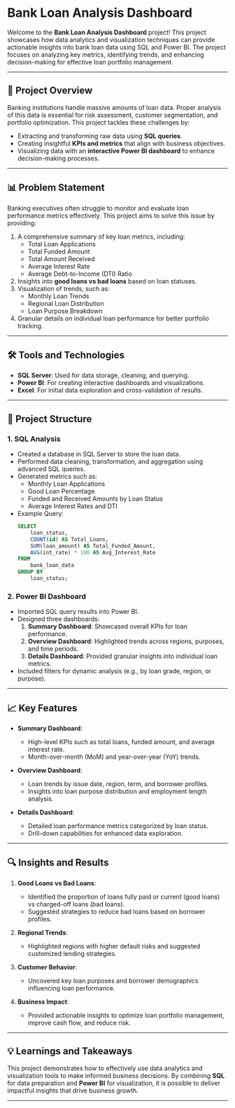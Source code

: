 # Bank Loan Analysis Dashboard

Welcome to the **Bank Loan Analysis Dashboard** project! This project showcases how data analytics and visualization techniques can provide actionable insights into bank loan data using SQL and Power BI. The project focuses on analyzing key metrics, identifying trends, and enhancing decision-making for effective loan portfolio management.

---

## 🚀 Project Overview

Banking institutions handle massive amounts of loan data. Proper analysis of this data is essential for risk assessment, customer segmentation, and portfolio optimization. This project tackles these challenges by:

- Extracting and transforming raw data using **SQL queries**.
- Creating insightful **KPIs and metrics** that align with business objectives.
- Visualizing data with an **interactive Power BI dashboard** to enhance decision-making processes.

---

## 📊 Problem Statement

Banking executives often struggle to monitor and evaluate loan performance metrics effectively. This project aims to solve this issue by providing:

1. A comprehensive summary of key loan metrics, including:
   - Total Loan Applications
   - Total Funded Amount
   - Total Amount Received
   - Average Interest Rate
   - Average Debt-to-Income (DTI) Ratio
2. Insights into **good loans vs bad loans** based on loan statuses.
3. Visualization of trends, such as:
   - Monthly Loan Trends
   - Regional Loan Distribution
   - Loan Purpose Breakdown
4. Granular details on individual loan performance for better portfolio tracking.

---

## 🛠️ Tools and Technologies

- **SQL Server**: Used for data storage, cleaning, and querying.
- **Power BI**: For creating interactive dashboards and visualizations.
- **Excel**: For initial data exploration and cross-validation of results.

---

## 📂 Project Structure

### 1. **SQL Analysis**
   - Created a database in SQL Server to store the loan data.
   - Performed data cleaning, transformation, and aggregation using advanced SQL queries.
   - Generated metrics such as:
     - Monthly Loan Applications
     - Good Loan Percentage
     - Funded and Received Amounts by Loan Status
     - Average Interest Rates and DTI
   - Example Query:
     ```sql
     SELECT 
         loan_status, 
         COUNT(id) AS Total_Loans, 
         SUM(loan_amount) AS Total_Funded_Amount, 
         AVG(int_rate) * 100 AS Avg_Interest_Rate 
     FROM 
         bank_loan_data 
     GROUP BY 
         loan_status;
     ```

### 2. **Power BI Dashboard**
   - Imported SQL query results into Power BI.
   - Designed three dashboards:
     1. **Summary Dashboard**: Showcased overall KPIs for loan performance.
     2. **Overview Dashboard**: Highlighted trends across regions, purposes, and time periods.
     3. **Details Dashboard**: Provided granular insights into individual loan metrics.
   - Included filters for dynamic analysis (e.g., by loan grade, region, or purpose).

---

## 📈 Key Features

- **Summary Dashboard**:
  - High-level KPIs such as total loans, funded amount, and average interest rate.
  - Month-over-month (MoM) and year-over-year (YoY) trends.
  
- **Overview Dashboard**:
  - Loan trends by issue date, region, term, and borrower profiles.
  - Insights into loan purpose distribution and employment length analysis.

- **Details Dashboard**:
  - Detailed loan performance metrics categorized by loan status.
  - Drill-down capabilities for enhanced data exploration.

---

## 🔍 Insights and Results

1. **Good Loans vs Bad Loans**:
   - Identified the proportion of loans fully paid or current (good loans) vs charged-off loans (bad loans).
   - Suggested strategies to reduce bad loans based on borrower profiles.

2. **Regional Trends**:
   - Highlighted regions with higher default risks and suggested customized lending strategies.

3. **Customer Behavior**:
   - Uncovered key loan purposes and borrower demographics influencing loan performance.

4. **Business Impact**:
   - Provided actionable insights to optimize loan portfolio management, improve cash flow, and reduce risk.

---

## 💡 Learnings and Takeaways

This project demonstrates how to effectively use data analytics and visualization tools to make informed business decisions. By combining **SQL** for data preparation and **Power BI** for visualization, it is possible to deliver impactful insights that drive business growth.

---

